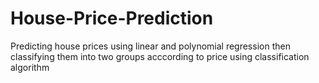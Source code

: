 # House-Price-Prediction
Predicting house prices using linear and polynomial regression then classifying them into two groups acccording to price using classification algorithm
